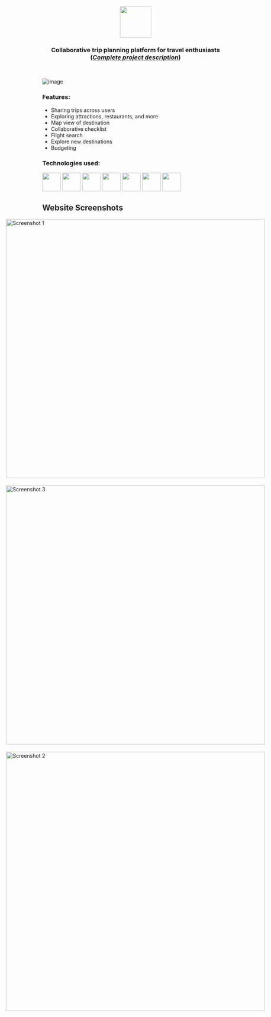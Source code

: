 <h1 align="center">
    <a href="https://volta-one.vercel.app/">
    <img height="85" src="https://github.com/nicolasf10/volta/assets/54503503/8febd5e1-01fc-478c-814b-498db7dda31b">
    </a>
</h1>

<!-- Thin Horizontal Line -->

<div style="text-align:center;">
  <h3 align="center">Collaborative trip planning platform for travel enthusiasts (<i><a href="https://docs.google.com/document/d/1N9cMD-N6iQuqFM5leTNAsd5EWFgogBfxbeYF1MfPfOQ/edit?usp=sharing">Complete project description</a></i>)</h3>
  <br>
</div>


![image](https://github.com/nicolasf10/volta/assets/54503503/d00d04d7-9c54-43f1-8e0e-0e18b6340e41)

### Features:
- Sharing trips across users
- Exploring attractions, restaurants, and more
- Map view of destination
- Collaborative checklist
- Flight search
- Explore new destinations
- Budgeting

### Technologies used:
[<img src="https://user-images.githubusercontent.com/25181517/183897015-94a058a6-b86e-4e42-a37f-bf92061753e5.png" width="50">](https://user-images.githubusercontent.com/25181517/183897015-94a058a6-b86e-4e42-a37f-bf92061753e5.png)
[<img src="https://user-images.githubusercontent.com/25181517/189716855-2c69ca7a-5149-4647-936d-780610911353.png" width="50">](https://user-images.githubusercontent.com/25181517/189716855-2c69ca7a-5149-4647-936d-780610911353.png)
[<img src="https://user-images.githubusercontent.com/25181517/117447155-6a868a00-af3d-11eb-9cfe-245df15c9f3f.png" width="50">](https://user-images.githubusercontent.com/25181517/117447155-6a868a00-af3d-11eb-9cfe-245df15c9f3f.png)
[<img src="https://user-images.githubusercontent.com/25181517/183568594-85e280a7-0d7e-4d1a-9028-c8c2209e073c.png" width="50">](https://user-images.githubusercontent.com/25181517/183568594-85e280a7-0d7e-4d1a-9028-c8c2209e073c.png)
[<img src="https://user-images.githubusercontent.com/25181517/183898674-75a4a1b1-f960-4ea9-abcb-637170a00a75.png" width="50">](https://user-images.githubusercontent.com/25181517/183898674-75a4a1b1-f960-4ea9-abcb-637170a00a75.png)
[<img src="https://user-images.githubusercontent.com/25181517/192108372-f71d70ac-7ae6-4c0d-8395-51d8870c2ef0.png" width="50">](https://user-images.githubusercontent.com/25181517/192108372-f71d70ac-7ae6-4c0d-8395-51d8870c2ef0.png)
[<img src="https://user-images.githubusercontent.com/25181517/183898054-b3d693d4-dafb-4808-a509-bab54cf5de34.png" width="50">](https://user-images.githubusercontent.com/25181517/183898054-b3d693d4-dafb-4808-a509-bab54cf5de34.png)

<!-- Gallery Title -->
## Website Screenshots

<!-- Gallery Container -->
<div style="display: flex; flex-wrap: wrap; justify-content: center; gap: 20px;">

  <!-- Image 1 -->
  <div>
    <img src="https://github.com/nicolasf10/volta/assets/54503503/603d0300-2554-4c67-91f5-ecef42b74829" alt="Screenshot 1" style="width: 700px;">
  </div>

  <!-- Image 2 -->
  <div>
    <img src="https://github.com/nicolasf10/volta/assets/54503503/a6add8e4-d0bf-4068-8230-ca0915a0fff4" alt="Screenshot 3" style="width: 700px;">
  </div>

  <!-- Image 3 -->
  <div>
    <img src="https://github.com/nicolasf10/volta/assets/54503503/bbf45d4c-de01-4a5c-9ff5-256a2c295606" alt="Screenshot 2" style="width: 700px;">
  </div>

  <!-- Add more images as needed -->

</div>

<br>


